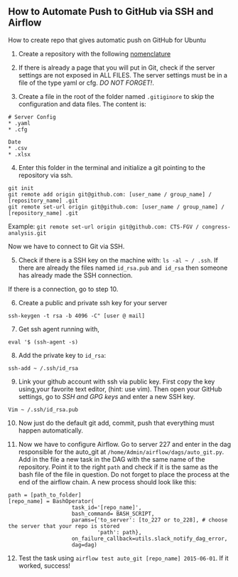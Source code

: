 ## How to Automate Push to GitHub via SSH and Airflow

How to create repo that gives automatic push on GitHub for Ubuntu

1. Create a repository with the following [nomenclature](https://github.com/CTS-FGV/geral)

2. If there is already a page that you will put in Git, check if the server settings are not exposed in ALL FILES. The server settings must be in a file of the type yaml or cfg. *DO NOT FORGET!*.

3. Create a file in the root of the folder named `.gitiginore` to skip the configuration and data files. The content is:

```
# Server Config
* .yaml
* .cfg

Date
* .csv
* .xlsx
```

4. Enter this folder in the terminal and initialize a git pointing to the repository via ssh.

```
git init
git remote add origin git@github.com: [user_name / group_name] / [repository_name] .git
git remote set-url origin git@github.com: [user_name / group_name] / [repository_name] .git
```

Example:
`git remote set-url origin git@github.com: CTS-FGV / congress-analysis.git`

Now we have to connect to Git via SSH.

5. Check if there is a SSH key on the machine with:
`ls -al ~ / .ssh`. If there are already the files named `id_rsa.pub` and` id_rsa` then someone has already made the SSH connection.

If there is a connection, go to step 10.

6. Create a public and private ssh key for your server

`ssh-keygen -t rsa -b 4096 -C" [user @ mail] `


7. Get ssh agent running with,

`eval '$ (ssh-agent -s)` 

8. Add the private key to `id_rsa`:

`ssh-add ~ /.ssh/id_rsa`

9. Link your github account with ssh via public key. First copy the key using,your favorite text editor, (hint: use vim). Then open your GitHub settings, go to _SSH and GPG keys_ and enter a new SSH key.

`Vim ~ /.ssh/id_rsa.pub`

10. Now just do the default git add, commit, push that everything must happen automatically.

11. Now we have to configure Airflow. Go to server 227 and enter in the dag responsible for the auto_git at `/home/Admin/airflow/dags/auto_git.py`. Add in the file a new task in the DAG with the same name of the repository. Point it to the right `path` and check if it is the same as the bash file of the file in question. Do not forget to place the process at the end of the airflow chain. A new process should look like this:

```
path = [path_to_folder]
[repo_name] = BashOperator(
                    task_id='[repo_name]',
                    bash_command= BASH_SCRIPT,
                    params={'to_server': [to_227 or to_228], # choose the server that your repo is stored
                            'path': path},
                    on_failure_callback=utils.slack_notify_dag_error,
                    dag=dag)
```

12. Test the task using `airflow test auto_git [repo_name] 2015-06-01`. If it worked, success!

